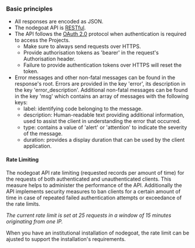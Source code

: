### Basic principles

*   All responses are encoded as JSON.
*   The nodegoat API is [RESTful](https://en.wikipedia.org/wiki/Representational_state_transfer).
*   The API follows the [OAuth 2.0](https://oauth.net/2/) protocol when authentication is required to access the Projects.
    *   Make sure to always send requests over HTTPS.
    *   Provide authorisation tokens as 'bearer' in the request's Authorisation header.
    *   Failure to provide authentication tokens over HTTPS will reset the token.
*   Error messages and other non-fatal messages can be found in the response's root. Errors are provided in the key 'error', its description in the key 'error_description'. Additional non-fatal messages can be found in the key 'msg' which contains an array of messages with the following keys:
    *   label: identifying code belonging to the message.
    *   description: Human-readable text providing additional information, used to assist the client in understanding the error that occurred.
    *   type: contains a value of 'alert' or 'attention' to indicate the severity of the message.
    *   duration: provides a display duration that can be used by the client application.

#### Rate Limiting

The nodegoat API rate limiting (requested records per amount of time) for the
requests of both authenticated and unauthenticated clients. This measure helps to administer the
performance of the API. Additionally the API implements security measures to ban clients for a
certain amount of time in case of repeated failed authentication attempts or exceedance of the rate
limits.

_The current rate limit is set at 25 requests in a window of 15 minutes originating from one IP._

When you have an institutional installation of nodegoat, the rate limit can be ajusted to support the installation's requirements.

